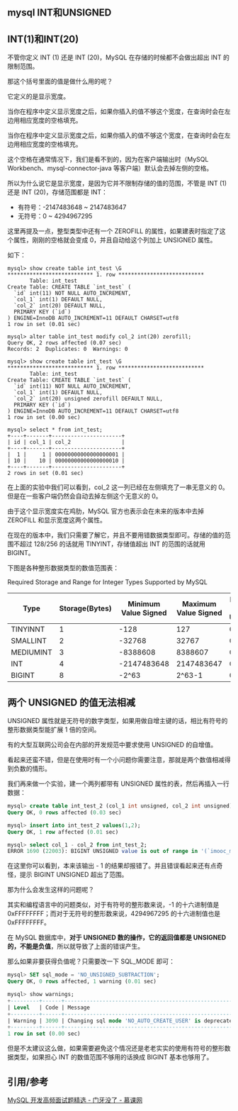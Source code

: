## mysql INT和UNSIGNED



## INT(1)和INT(20)

不管你定义 INT (1) 还是 INT (20)，MySQL 在存储的时候都不会做出超出 INT 的限制范围。

那这个括号里面的值是做什么用的呢？

它定义的是显示宽度。

当你在程序中定义显示宽度之后，如果你插入的值不够这个宽度，在查询时会在左边用相应宽度的空格填充。

当你在程序中定义显示宽度之后，如果你插入的值不够这个宽度，在查询时会在左边用相应宽度的空格填充。

这个空格在通常情况下，我们是看不到的，因为在客户端输出时（MySQL Workbench、mysql-connector-java 等客户端）默认会去掉左侧的空格。

所以为什么说它是显示宽度，是因为它并不限制存储的值的范围，不管是 INT (1) 还是 INT (20)，存储范围都是 INT：

- 有符号：-2147483648 ~ 2147483647
- 无符号：0 ~ 4294967295

这里再提及一点，整型类型中还有一个 ZEROFILL 的属性，如果建表时指定了这个属性，刚刚的空格就会变成 0，并且自动给这个列加上 UNSIGNED 属性。

如下：

```mysql
mysql> show create table int_test \G
*************************** 1. row ***************************
       Table: int_test
Create Table: CREATE TABLE `int_test` (
  `id` int(11) NOT NULL AUTO_INCREMENT,
  `col_1` int(1) DEFAULT NULL,
  `col_2` int(20) DEFAULT NULL,
  PRIMARY KEY (`id`)
) ENGINE=InnoDB AUTO_INCREMENT=11 DEFAULT CHARSET=utf8
1 row in set (0.01 sec)

mysql> alter table int_test modify col_2 int(20) zerofill;
Query OK, 2 rows affected (0.07 sec)
Records: 2  Duplicates: 0  Warnings: 0

mysql> show create table int_test \G
*************************** 1. row ***************************
       Table: int_test
Create Table: CREATE TABLE `int_test` (
  `id` int(11) NOT NULL AUTO_INCREMENT,
  `col_1` int(1) DEFAULT NULL,
  `col_2` int(20) unsigned zerofill DEFAULT NULL,
  PRIMARY KEY (`id`)
) ENGINE=InnoDB AUTO_INCREMENT=11 DEFAULT CHARSET=utf8
1 row in set (0.00 sec)

mysql> select * from int_test;
+----+-------+----------------------+
| id | col_1 | col_2                |
+----+-------+----------------------+
|  1 |     1 | 00000000000000000001 |
| 10 |    10 | 00000000000000000010 |
+----+-------+----------------------+
2 rows in set (0.01 sec)
```

在上面的实验中我们可以看到，col_2 这一列已经在左侧填充了一串无意义的 0。但是在一些客户端仍然会自动去掉左侧这个无意义的 0。

由于这个显示宽度实在鸡肋，MySQL 官方也表示会在未来的版本中去掉 ZEROFILL 和显示宽度这两个属性。

在现在的版本中，我们只需要了解它，并且不要用错数据类型即可。存储的值的范围不超过 128/256 的话就用 TINYINT，存储值超出 INT 的范围的话就用 BIGINT。

下图是各种整形数据类型的数值范围表：

Required Storage and Range for Integer Types Supported by MySQL

| Type      | Storage(Bytes) | Minimum Value Signed | Maximum Value Signed | Minimum Value Unsigned | Maximum Value Unsigned |
| --------- | -------------- | -------------------- | -------------------- | ---------------------- | ---------------------- |
| TINYINNT  | 1              | -128                 | 127                  | 0                      | 255                    |
| SMALLINT  | 2              | -32768               | 32767                | 0                      | 65535                  |
| MEDIUMINT | 3              | -8388608             | 8388607              | 0                      | 16777215               |
| INT       | 4              | -2147483648          | 2147483647           | 0                      | 4294967295             |
| BIGINT    | 8              | -2^63                | 2^63-1               | 0                      | 2^64-1                 |



## 两个 UNSIGNED 的值无法相减

UNSIGNED 属性就是无符号的数字类型，如果用做自增主键的话，相比有符号的整形数据类型能扩展 1 倍的空间。

有的大型互联网公司会在内部的开发规范中要求使用 UNSIGNED 的自增值。

看起来还蛮不错，但是在使用时有一个小问题你需要注意，那就是两个数值相减得到负数的情形。

我们再来做一个实验，建一个两列都带有 UNSIGNED 属性的表，然后再插入一行数据：

```sql
mysql> create table int_test_2 (col_1 int unsigned, col_2 int unsigned);
Query OK, 0 rows affected (0.03 sec)

mysql> insert into int_test_2 values(1,2);
Query OK, 1 row affected (0.01 sec)

mysql> select col_1 - col_2 from int_test_2;
ERROR 1690 (22003): BIGINT UNSIGNED value is out of range in '(`imooc_mysql_interview`.`int_test_2`.`col_1` - `imooc_mysql_interview`.`int_test_2`.`col_2`)'
```

在这里你可以看到，本来该输出 - 1 的结果却报错了。并且错误看起来还有点奇怪，提示 BIGINT UNSIGNED 超出了范围。

那为什么会发生这样的问题呢？

其实和编程语言中的问题类似，对于有符号的整形数来说，-1 的十六进制值是 0xFFFFFFFF；而对于无符号的整形数来说，4294967295 的十六进制值也是 0xFFFFFFFF。

在 MySQL 数据库中，**对于 UNSIGNED 数的操作，它的返回值都是 UNSIGNED 的，不能是负值**，所以就导致了上面的错误产生。

那么如果非要获得负值呢？只需要改一下 SQL_MODE 即可：

```sql
mysql> SET sql_mode = 'NO_UNSIGNED_SUBTRACTION';
Query OK, 0 rows affected, 1 warning (0.01 sec)

mysql> show warnings;
+---------+------+------------------------------------------------------------------------------------------------+
| Level   | Code | Message                                                                                        |
+---------+------+------------------------------------------------------------------------------------------------+
| Warning | 3090 | Changing sql mode 'NO_AUTO_CREATE_USER' is deprecated. It will be removed in a future release. |
+---------+------+------------------------------------------------------------------------------------------------+
1 row in set (0.00 sec)
```

但是不太建议这么做，如果需要避免这个情况还是老老实实的使用有符号的整形数据类型，如果担心 INT 的数值范围不够用的话换成 BIGINT 基本也够用了。



## 引用/参考

[MySQL 开发高频面试题精选 - 门牙没了 - 慕课网](https://www.imooc.com/read/88)